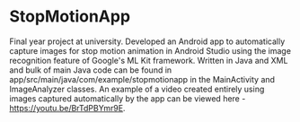 # StopMotionApp
Final year project at university. Developed an Android app to automatically capture images for stop motion animation in Android Studio using the image recognition feature of Google's ML Kit framework.
Written in Java and XML and bulk of main Java code can be found in app/src/main/java/com/example/stopmotionapp in the MainActivity and ImageAnalyzer classes.
An example of a video created entirely using images captured automatically by the app can be viewed here - https://youtu.be/BrTdPBYmr9E.
